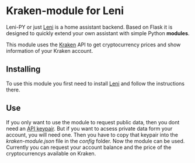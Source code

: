 # Kraken-module for Leni
Leni-PY or just [Leni](https://github.com/jonasnapierski/leni-py) is a home assistant backend. Based on Flask it is designed to quickly extend your own assistant with simple Python **modules**.

This module uses the [Kraken](https://docs.kraken.com/rest/) API to get cryptocurrency prices and show information of your Kraken account.
## Installing
To use this module you first need to install [Leni](https://github.com/jonasnapierski/leni-py) and follow the instructions there.
## Use
If you only want to use the module to request public data, then you dont need an [API keypair](https://support.kraken.com/hc/en-us/articles/360000919966-How-to-generate-an-API-key-pair-). But  if you want to acsess private data form your account, you will need one.  Then you have to copy that keypair into the *kraken-module.json* file in the *config* folder.
Now the module can be used. Currently you can request your account balance and the price of the cryptocurrencys available on Kraken.
